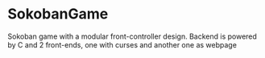# SokobanGame

Sokoban game with a modular front-controller design. Backend is powered by C and 2 front-ends, one with curses and another one as webpage

